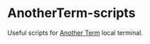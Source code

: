 # AnotherTerm-scripts
Useful scripts for [Another Term](https://github.com/green-green-avk/AnotherTerm/wiki) local terminal.
